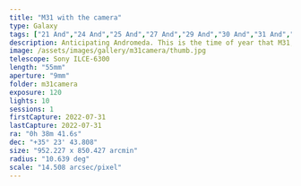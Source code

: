 ```yaml
---
title: "M31 with the camera"
type: Galaxy
tags: ["21 And","24 And","25 And","27 And","29 And","30 And","31 And","35 And","37 And","43 And","Andromeda Galaxy","M31","NGC224","Part of the constellation Andromeda (And)","Sirrah (α And)","The star Alpheratz","The star Mirach (β And)","The star δ And","The star ε And","The star θ And","The star μ And","The star ν And","The star π And","The star ρ And","The star σ And","δ Peg"]
description: Anticipating Andromeda. This is the time of year that M31, the Andromeda Galaxy, begins to appear for longer periods of time. I've done some fun shoots in the past, but this year I feel like it's time to go for a magnum opus photo (for me, personally) and I decided to practice some shots. Those are just practice shots, so I won't be posting them, but I did have my Sony Alpha 6300 ride shotgun on the imaging runs. It snapped this photo of the bright stars that define the Andromeda Constellation chasing the galaxy  off the edge of the frame. This is 10 2-minute exposures.
image: /assets/images/gallery/m31camera/thumb.jpg
telescope: Sony ILCE-6300
length: "55mm"
aperture: "9mm"
folder: m31camera
exposure: 120
lights: 10
sessions: 1
firstCapture: 2022-07-31 
lastCapture: 2022-07-31
ra: "0h 38m 41.6s"
dec: "+35° 23' 43.808"
size: "952.227 x 850.427 arcmin"
radius: "10.639 deg"
scale: "14.508 arcsec/pixel"
---
```

